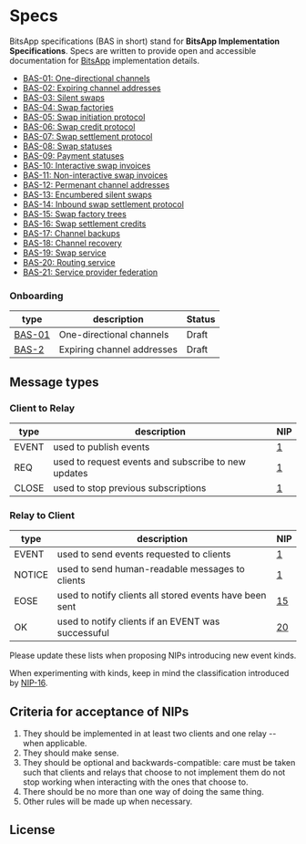 # Specs

BitsApp specifications (BAS in short) stand for **BitsApp Implementation Specifications**. Specs are written to provide open and accessible documentation for [BitsApp](https://bits.app) implementation details.

- [BAS-01: One-directional channels](01.md)
- [BAS-02: Expiring channel addresses](02.md)
- [BAS-03: Silent swaps](03.md)
- [BAS-04: Swap factories](04.md)
- [BAS-05: Swap initiation protocol](05.md)
- [BAS-06: Swap credit protocol](06.md)
- [BAS-07: Swap settlement protocol](07.md)
- [BAS-08: Swap statuses](08.md)
- [BAS-09: Payment statuses](09.md)
- [BAS-10: Interactive swap invoices](10.md)
- [BAS-11: Non-interactive swap invoices](11.md)
- [BAS-12: Permenant channel addresses](12.md)
- [BAS-13: Encumbered silent swaps](13.md)
- [BAS-14: Inbound swap settlement protocol](14.md)
- [BAS-15: Swap factory trees](15.md)
- [BAS-16: Swap settlement credits](16.md)
- [BAS-17: Channel backups](17.md)
- [BAS-18: Channel recovery](18.md)
- [BAS-19: Swap service](19.md)
- [BAS-20: Routing service](20.md)
- [BAS-21:  Service provider federation](21.md)

### Onboarding
| type  | description                                         | Status        |
|-------|-----------------------------------------------------|------------|
| [BAS-01](01.md) | One-directional channels                             | Draft |
| [BAS-2](01.md)   | Expiring channel addresses | Draft |


## Message types

### Client to Relay
| type  | description                                         | NIP        |
|-------|-----------------------------------------------------|------------|
| EVENT | used to publish events                              | [1](01.md) |
| REQ   | used to request events and subscribe to new updates | [1](01.md) |
| CLOSE | used to stop previous subscriptions                 | [1](01.md) |

### Relay to Client
| type   | description                                             | NIP         |
|--------|---------------------------------------------------------|-------------|
| EVENT  | used to send events requested to clients                | [1](01.md)  |
| NOTICE | used to send human-readable messages to clients         | [1](01.md)  |
| EOSE   | used to notify clients all stored events have been sent | [15](15.md) |
| OK     | used to notify clients if an EVENT was successuful      | [20](20.md) |

Please update these lists when proposing NIPs introducing new event kinds.

When experimenting with kinds, keep in mind the classification introduced by [NIP-16](16.md).

## Criteria for acceptance of NIPs

1. They should be implemented in at least two clients and one relay -- when applicable.
2. They should make sense.
3. They should be optional and backwards-compatible: care must be taken such that clients and relays that choose to not implement them do not stop working when interacting with the ones that choose to.
4. There should be no more than one way of doing the same thing.
5. Other rules will be made up when necessary.

## License
